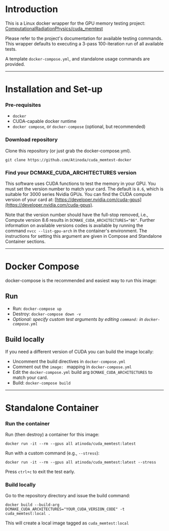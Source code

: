 # Introduction

This is a Linux docker wrapper for the GPU memory testing project:
[ComputationalRadiationPhysics/cuda_memtest](https://github.com/ComputationalRadiationPhysics/cuda_memtest)

Please refer to the project's documentation for available testing commands. This wrapper defaults to executing a 3-pass 100-iteration run of all available tests. 

A template `docker-compose.yml`, and standalone usage commands are provided.

---

# Installation and Set-up

### Pre-requisites
- `docker`
- CUDA-capable docker runtime
- `docker compose`, or `docker-compose` (optional, but recommended)

### Download repository
Clone this repository (or just grab the docker-compose.yml).

```git clone https://github.com/Atinoda/cuda_memtest-docker```

### Find your DCMAKE_CUDA_ARCHITECTURES version
This software uses CUDA functions to test the memory in your GPU. You must set the version number to match your card. The default is `8.6`, which is suitable for 3000 series Nvidia GPUs. You can find the CUDA compute version of your card at: [https://developer.nvidia.com/cuda-gpus](https://developer.nvidia.com/cuda-gpus).

Note that the version number should have the full-stop removed, i.e., Compute version 8.6 results in `DCMAKE_CUDA_ARCHITECTURES="86"`. Further information on available versions codes is available by running the command  `nvcc --list-gpu-arch` in the container's environment. The instructions for setting this argument are given in Compose and Standalone Container sections.

---

# Docker Compose

docker-compose is the recommended and easiest way to run this image:

## Run

- Run: `docker-compose up`
- Destroy: `docker-compose down -v`
- *Optional: specify custom test arguments by editing `command:` in `docker-compose.yml`*


## Build locally
If you need a different version of CUDA you can build the image locally:

- Uncomment the build directives in `docker-compose.yml`
- Comment out the `image: ` mapping in `docker-compose.yml`
- Edit the `docker-compose.yml` build arg `DCMAKE_CUDA_ARCHITECTURES` to match your card.
- Build: `docker-compose build`

---

# Standalone Container



### Run the container

Run (then destroy) a container for this image:

```docker run -it --rm --gpus all atinoda/cuda_memtest:latest```

Run with a custom command (e.g., `--stress`):

```docker run -it --rm --gpus all atinoda/cuda_memtest:latest --stress```

Press `ctrl+c` to exit the test early.

### Build locally
Go to the repository directory and issue the build command:

```docker build --build-arg DCMAKE_CUDA_ARCHITECTURES="YOUR_CUDA_VERSION_CODE" -t cuda_memtest:local .```

This will create a local image tagged as `cuda_memtest:local`


